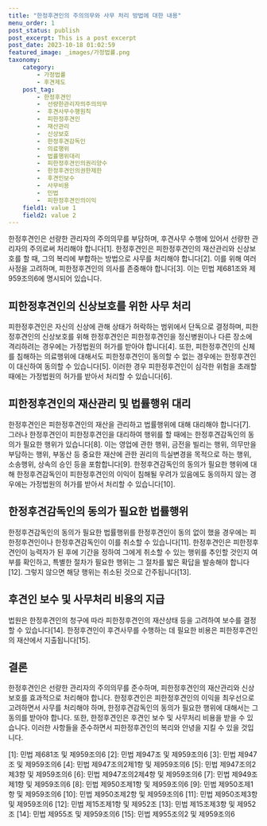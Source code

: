 ```yaml
---
title: "한정후견인의 주의의무와 사무 처리 방법에 대한 내용"
menu_order: 1
post_status: publish
post_excerpt: This is a post excerpt
post_date: 2023-10-18 01:02:59
featured_image: _images/가정법률.png
taxonomy:
    category:
        - 가정법률
        - 후견제도
    post_tag:
        - 한정후견인
        -  선량한관리자의주의의무
        -  후견사무수행원칙
        -  피한정후견인
        -  재산관리
        -  신상보호
        -  한정후견감독인
        -  의료행위
        -  법률행위대리
        -  피한정후견인의권리양수
        -  한정후견인의권한제한
        -  후견인보수
        -  사무비용
        -  민법
        -  피한정후견인의이익
    field1: value 1
    field2: value 2
---
```



한정후견인은 선량한 관리자의 주의의무를 부담하며, 후견사무 수행에 있어서 선량한 관리자의 주의로써 처리해야 합니다[1]. 한정후견인은 피한정후견인의 재산관리와 신상보호를 할 때, 그의 복리에 부합하는 방법으로 사무를 처리해야 합니다[2]. 이를 위해 여러 사정을 고려하며, 피한정후견인의 의사를 존중해야 합니다[3]. 이는 민법 제681조와 제959조의6에 명시되어 있습니다.

## 피한정후견인의 신상보호를 위한 사무 처리

피한정후견인은 자신의 신상에 관해 상태가 허락하는 범위에서 단독으로 결정하며, 피한정후견인의 신상보호를 위해 한정후견인은 피한정후견인을 정신병원이나 다른 장소에 격리하려는 경우에는 가정법원의 허가를 받아야 합니다[4]. 또한, 피한정후견인의 신체를 침해하는 의료행위에 대해서도 피한정후견인이 동의할 수 없는 경우에는 한정후견인이 대신하여 동의할 수 있습니다[5]. 이러한 경우 피한정후견인이 심각한 위험을 초래할 때에는 가정법원의 허가를 받아서 처리할 수 있습니다[6].

## 피한정후견인의 재산관리 및 법률행위 대리

한정후견인은 피한정후견인의 재산을 관리하고 법률행위에 대해 대리해야 합니다[7]. 그러나 한정후견인이 피한정후견인을 대리하여 행위를 할 때에는 한정후견감독인의 동의가 필요한 행위가 있습니다[8]. 이는 영업에 관한 행위, 금전을 빌리는 행위, 의무만을 부담하는 행위, 부동산 등 중요한 재산에 관한 권리의 득실변경을 목적으로 하는 행위, 소송행위, 상속의 승인 등을 포함합니다[9]. 한정후견감독인의 동의가 필요한 행위에 대해 한정후견감독인이 피한정후견인의 이익이 침해될 우려가 있음에도 동의하지 않는 경우에는 가정법원의 허가를 받아서 처리할 수 있습니다[10].

## 한정후견감독인의 동의가 필요한 법률행위

한정후견감독인의 동의가 필요한 법률행위를 한정후견인이 동의 없이 했을 경우에는 피한정후견인이나 한정후견감독인이 이를 취소할 수 있습니다[11]. 한정후견인은 피한정후견인이 능력자가 된 후에 기간을 정하여 그에게 취소할 수 있는 행위를 추인할 것인지 여부를 확인하고, 특별한 절차가 필요한 행위는 그 절차를 밟은 확답을 발송해야 합니다[12]. 그렇지 않으면 해당 행위는 취소된 것으로 간주됩니다[13].

## 후견인 보수 및 사무처리 비용의 지급

법원은 한정후견인의 청구에 따라 피한정후견인의 재산상태 등을 고려하여 보수를 결정할 수 있습니다[14]. 한정후견인이 후견사무를 수행하는 데 필요한 비용은 피한정후견인의 재산에서 지출됩니다[15].

## 결론

한정후견인은 선량한 관리자의 주의의무를 준수하며, 피한정후견인의 재산관리와 신상보호를 효과적으로 처리해야 합니다. 한정후견인은 피한정후견인의 이익을 최우선으로 고려하면서 사무를 처리해야 하며, 한정후견감독인의 동의가 필요한 행위에 대해서는 그 동의를 받아야 합니다. 또한, 한정후견인은 후견인 보수 및 사무처리 비용을 받을 수 있습니다. 이러한 사항들을 준수하면서 피한정후견인의 복리와 안녕을 지킬 수 있을 것입니다.

[1]: 민법 제681조 및 제959조의6
[2]: 민법 제947조 및 제959조의6
[3]: 민법 제947조 및 제959조의6
[4]: 민법 제947조의2제1항 및 제959조의6
[5]: 민법 제947조의2제3항 및 제959조의6
[6]: 민법 제947조의2제4항 및 제959조의6
[7]: 민법 제949조제1항 및 제959조의6
[8]: 민법 제950조제1항 및 제959조의6
[9]: 민법 제950조제1항 및 제959조의6
[10]: 민법 제950조제2항 및 제959조의6
[11]: 민법 제950조제3항 및 제959조의6
[12]: 민법 제15조제1항 및 제952조
[13]: 민법 제15조제3항 및 제952조
[14]: 민법 제955조 및 제959조의6
[15]: 민법 제955조의2 및 제959조의6

